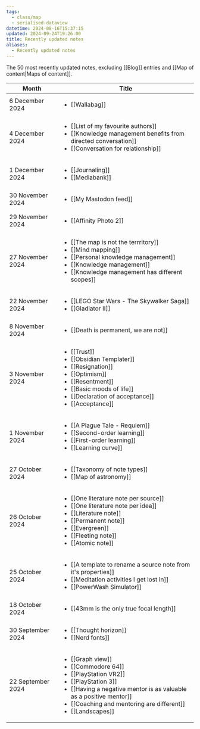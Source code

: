 ```yaml
---
tags:
  - class/map
  - serialised-dataview
datetime: 2024-08-16T15:37:15
updated: 2024-09-24T19:26:00
title: Recently updated notes
aliases:
  - Recently updated notes
---
```

The 50 most recently updated notes, excluding [[Blog]] entries and [[Map of content|Maps of content]].

<!-- QueryToSerialize: table without id row.key as Month, rows.file.link as Title from "Quartz/notes" and -#class/blog sort date(default(updated,datetime)) desc limit 50 flatten dateformat(default(updated,datetime),"yyyy-MM") as month group by dateformat(default(updated, datetime),"d MMMM y") sort default(rows.updated,rows.datetime) desc -->
<!-- SerializedQuery: table without id row.key as Month, rows.file.link as Title from "Quartz/notes" and -#class/blog sort date(default(updated,datetime)) desc limit 50 flatten dateformat(default(updated,datetime),"yyyy-MM") as month group by dateformat(default(updated, datetime),"d MMMM y") sort default(rows.updated,rows.datetime) desc -->

| Month             | Title                                                                                                                                                                                                                                                                                                                                                                                                                                                                                                                                                             |
| ----------------- | ----------------------------------------------------------------------------------------------------------------------------------------------------------------------------------------------------------------------------------------------------------------------------------------------------------------------------------------------------------------------------------------------------------------------------------------------------------------------------------------------------------------------------------------------------------------- |
| 6 December 2024   | <ul><li>[[Wallabag]]</li></ul>                                                                                                                                                                                                                                                                                                                                                                                                                                                                                                         |
| 4 December 2024   | <ul><li>[[List of my favourite authors]]</li><li>[[Knowledge management benefits from directed conversation]]</li><li>[[Conversation for relationship]]</li></ul>                                                                                                                                                                                                                       |
| 1 December 2024   | <ul><li>[[Journaling]]</li><li>[[Mediabank]]</li></ul>                                                                                                                                                                                                                                                                                                                                                                                                                                                   |
| 30 November 2024  | <ul><li>[[My Mastodon feed]]</li></ul>                                                                                                                                                                                                                                                                                                                                                                                                                                                                                         |
| 29 November 2024  | <ul><li>[[Affinity Photo 2]]</li></ul>                                                                                                                                                                                                                                                                                                                                                                                                                                                                                         |
| 27 November 2024  | <ul><li>[[The map is not the terrritory]]</li><li>[[Mind mapping]]</li><li>[[Personal knowledge management]]</li><li>[[Knowledge management]]</li><li>[[Knowledge management has different scopes]]</li></ul>                                                                                                                   |
| 22 November 2024  | <ul><li>[[LEGO Star Wars - The Skywalker Saga]]</li><li>[[Gladiator II]]</li></ul>                                                                                                                                                                                                                                                                                                                                                                                           |
| 8 November 2024   | <ul><li>[[Death is permanent, we are not]]</li></ul>                                                                                                                                                                                                                                                                                                                                                                                                                                                             |
| 3 November 2024   | <ul><li>[[Trust]]</li><li>[[Obsidian Templater]]</li><li>[[Resignation]]</li><li>[[Optimism]]</li><li>[[Resentment]]</li><li>[[Basic moods of life]]</li><li>[[Declaration of acceptance]]</li><li>[[Acceptance]]</li></ul>                                                                     |
| 1 November 2024   | <ul><li>[[A Plague Tale - Requiem]]</li><li>[[Second-order learning]]</li><li>[[First-order learning]]</li><li>[[Learning curve]]</li></ul>                                                                                                                                                                                                                                                             |
| 27 October 2024   | <ul><li>[[Taxonomy of note types]]</li><li>[[Map of astronomy]]</li></ul>                                                                                                                                                                                                                                                                                                                                                                                                             |
| 26 October 2024   | <ul><li>[[One literature note per source]]</li><li>[[One literature note per idea]]</li><li>[[Literature note]]</li><li>[[Permanent note]]</li><li>[[Evergreen]]</li><li>[[Fleeting note]]</li><li>[[Atomic note]]</li></ul>                                                                         |
| 25 October 2024   | <ul><li>[[A template to rename a source note from it's properties]]</li><li>[[Meditation activities I get lost in]]</li><li>[[PowerWash Simulator]]</li></ul>                                                                                                                                                                                                                               |
| 18 October 2024   | <ul><li>[[43mm is the only true focal length]]</li></ul>                                                                                                                                                                                                                                                                                                                                                                                                                                                     |
| 30 September 2024 | <ul><li>[[Thought horizon]]</li><li>[[Nerd fonts]]</li></ul>                                                                                                                                                                                                                                                                                                                                                                                                                                       |
| 22 September 2024 | <ul><li>[[Graph view]]</li><li>[[Commodore 64]]</li><li>[[PlayStation VR2]]</li><li>[[PlayStation 3]]</li><li>[[Having a negative mentor is as valuable as a positive mentor]]</li><li>[[Coaching and mentoring are different]]</li><li>[[Landscapes]]</li></ul> |
<!-- SerializedQuery END -->
